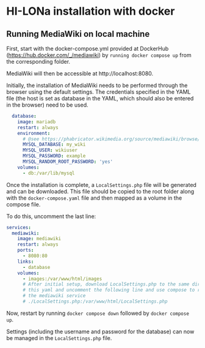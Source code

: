 # HI-LONa installation with docker

## Running MediaWiki on local machine

First, start with the docker-compose.yml provided at DockerHub (https://hub.docker.com/_/mediawiki) by `running docker compose up` from the corresponding folder.

MediaWiki will then be accessible at http://localhost:8080.

Initially, the installation of MediaWiki needs to be performed through the browser using the default settings. The credentials specified in the YAML file (the host is set as database in the YAML, which should also be entered in the browser) need to be used.

```yaml
  database:
    image: mariadb
    restart: always
    environment:
      # @see https://phabricator.wikimedia.org/source/mediawiki/browse/master/includes/DefaultSettings.php
      MYSQL_DATABASE: my_wiki
      MYSQL_USER: wikiuser
      MYSQL_PASSWORD: example
      MYSQL_RANDOM_ROOT_PASSWORD: 'yes'
    volumes:
      - db:/var/lib/mysql
```

Once the installation is complete, a `LocalSettings.php` file will be generated and can be downloaded. This file should be copied to the root folder along with the `docker-compose.yaml` file and then mapped as a volume in the compose file.

To do this, uncomment the last line:

```yaml
services:
  mediawiki:
    image: mediawiki
    restart: always
    ports:
      - 8080:80
    links:
      - database
    volumes:
      - images:/var/www/html/images
      # After initial setup, download LocalSettings.php to the same directory as
      # this yaml and uncomment the following line and use compose to restart
      # the mediawiki service
      # ./LocalSettings.php:/var/www/html/LocalSettings.php
```

Now, restart by running `docker compose down` followed by `docker compose up`.

Settings (including the username and password for the database) can now be managed in the `LocalSettings.php` file.

